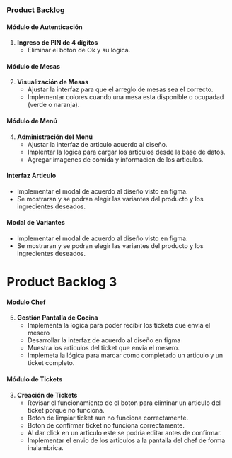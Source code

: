 ### Product Backlog

#### Módulo de Autenticación
1. **Ingreso de PIN de 4 dígitos**
   - Eliminar el boton de Ok y su logica.

#### Módulo de Mesas
2. **Visualización de Mesas**
   - Ajustar la interfaz para que el arreglo de mesas sea el correcto.
   - Implementar colores cuando una mesa esta disponible o ocupadad (verde o naranja).


#### Módulo de Menú
4. **Administración del Menú**
   - Ajustar la interfaz de articulo acuerdo al diseño.
   - Implentar la logica para cargar los articulos desde la base de datos.
   - Agregar imagenes de comida y informacion de los articulos.


#### Interfaz Articulo
   - Implementar el modal de acuerdo al diseño visto en figma.
   - Se mostraran y se podran elegir las variantes del producto y los ingredientes deseados.

#### Modal de Variantes
   - Implementar el modal de acuerdo al diseño visto en figma.
   - Se mostraran y se podran elegir las variantes del producto y los ingredientes deseados.

















# Product Backlog 3  
 
#### Modulo Chef
5. **Gestión Pantalla de Cocina**
    - Implementa la logica para poder recibir los tickets que envia el mesero
    - Desarrollar la interfaz de acuerdo al diseño en figma 
    - Muestra los articulos del ticket que envia el mesero.
    - Implemeta la lógica para marcar como completado un articulo y un ticket completo.

#### Módulo de Tickets
3. **Creación de Tickets**
   - Revisar el funcionamiento de el boton para eliminar un articulo del ticket porque no funciona.
   - Boton de limpiar ticket aun no funciona correctamente.
   - Boton de confirmar ticket no funciona correctamente.
   - Al dar click en un articulo este se podría editar antes de confirmar.
   - Implementar el envio de los articulos a la pantalla del chef de forma inalambrica.